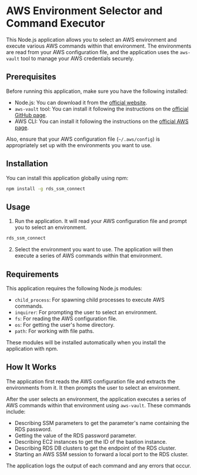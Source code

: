 # AWS Environment Selector and Command Executor

This Node.js application allows you to select an AWS environment and execute various AWS commands within that environment. The environments are read from your AWS configuration file, and the application uses the `aws-vault` tool to manage your AWS credentials securely.

## Prerequisites

Before running this application, make sure you have the following installed:

- Node.js: You can download it from the [official website](https://nodejs.org/).
- `aws-vault` tool: You can install it following the instructions on the [official GitHub page](https://github.com/99designs/aws-vault).
- AWS CLI: You can install it following the instructions on the [official AWS page](https://aws.amazon.com/cli/).

Also, ensure that your AWS configuration file (`~/.aws/config`) is appropriately set up with the environments you want to use.

## Installation

You can install this application globally using npm:

```bash
npm install -g rds_ssm_connect
```

## Usage

1. Run the application. It will read your AWS configuration file and prompt you to select an environment.

```bash
rds_ssm_connect
```

2. Select the environment you want to use. The application will then execute a series of AWS commands within that environment.

## Requirements

This application requires the following Node.js modules:

- `child_process`: For spawning child processes to execute AWS commands.
- `inquirer`: For prompting the user to select an environment.
- `fs`: For reading the AWS configuration file.
- `os`: For getting the user's home directory.
- `path`: For working with file paths.

These modules will be installed automatically when you install the application with npm.

## How It Works

The application first reads the AWS configuration file and extracts the environments from it. It then prompts the user to select an environment.

After the user selects an environment, the application executes a series of AWS commands within that environment using `aws-vault`. These commands include:

- Describing SSM parameters to get the parameter's name containing the RDS password.
- Getting the value of the RDS password parameter.
- Describing EC2 instances to get the ID of the bastion instance.
- Describing RDS DB clusters to get the endpoint of the RDS cluster.
- Starting an AWS SSM session to forward a local port to the RDS cluster.

The application logs the output of each command and any errors that occur.

